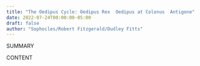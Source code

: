 ```yaml
---
title: "The Oedipus Cycle: Oedipus Rex  Oedipus at Colonus  Antigone"
date: 2022-07-24T00:00:00-05:00
draft: false
author: "Sophocles/Robert Fitzgerald/Dudley Fitts"
---
```


SUMMARY

<!--more-->

CONTENT
